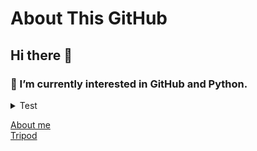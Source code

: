 # About This GitHub
## Hi there 👋
### 🌱 I’m currently interested in GitHub and Python.
<details>
<summary>Test</summary>
1. One
2. Two
3. Three
</details>


[About me](https://hkkmwong.github.io/hkkmwong)<br>
[Tripod](https://hkkmwong.github.io/tripod_abs)<br>


<!--
**hkkmwong/hkkmwong** is a ✨ _special_ ✨ repository because its `README.md` (this file) appears on your GitHub profile.

Here are some ideas to get you started:

- 🔭 I’m currently working on ...
- 🌱 I’m currently learning ...
- 👯 I’m looking to collaborate on ...
- 🤔 I’m looking for help with ...
- 💬 Ask me about ...
- 📫 How to reach me: ...
- 😄 Pronouns: ...
- ⚡ Fun fact: ...
-->
